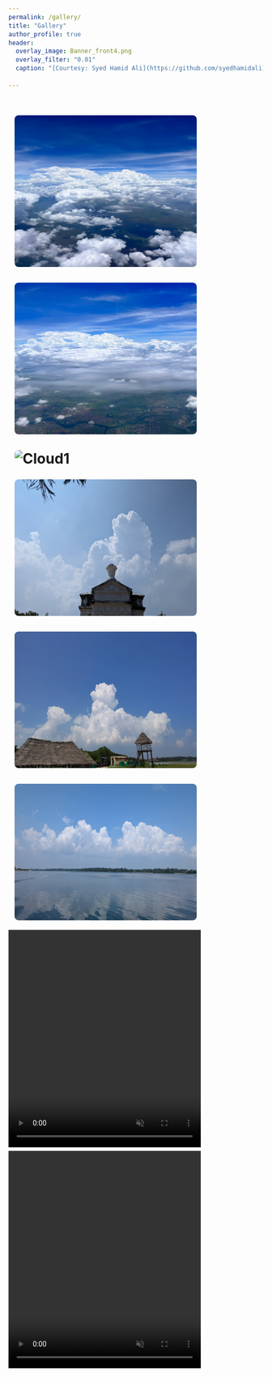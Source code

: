 ```yaml
---
permalink: /gallery/
title: "Gallery"
author_profile: true
header:
  overlay_image: Banner_front4.png
  overlay_filter: "0.01"
  caption: "[Courtesy: Syed Hamid Ali](https://github.com/syedhamidali)"

---
```

<html>
<head>
<style>
img {
  border-radius: 20px;
  padding: 12px;
}
</style>
</head>
<body>

<!-- div {
  text-align: justify;
}

div:after {
  content: "";
  display: inline-block;
  width: 100%;
} -->

<!-- ![AMS talk](/images/myclicked/pondiriver_cloudsys.jpg){: .align-left width="300px" height="250px" margin-right}

![AMS talk](/images/myclicked/pondibeach_cloud.jpg){: .align-right width="300px" height="250px" margin-right}

![AMS talk](/images/myclicked/pondibeach_cloud2.jpg){: .align-left width="300px" height="250px" margin-right}

![AMS talk](/images/myclicked/pondicity_cloud.jpg){: .align-center width="300px" height="250px" margin-right} -->

<h1>
<img src="/images/myclicked/shivani_cloud1.jpg" alt="Cloud1" height="300px" width="360px" >
<img src="/images/myclicked/shivani_cloud2.jpg" alt="Cloud1" height="300px" width="360px" >
<img src="/images/myclicked/pondiriver_cloudsys.jpg" alt="Cloud1" height="270px" width="360px" >
<img src="/images/myclicked/pondicity_cloud.jpg" alt="Cloud1" height="270px" width="360px" >
<img src="/images/myclicked/pondibeach_cloud.jpg" alt="Cloud1" height="270px" width="360px" >
<img src="/images/myclicked/pondiriver_cloudsys2.jpg" alt="Cloud1" height="270px" width="360px" >


<video id="myVideo1" width="380px" height="430px" controls loop autoplay muted>
  <source src="/images/myclicked/electrified_cumulonimbus.mp4" type="video/mp4">
  <!-- <source src="mov_bbb.ogg" type="video/ogg"> -->
  Your browser does not support HTML video.
</video>
<video id="myVideo2" width="380px" height="430px" controls loop autoplay muted>
  <source src="/images/myclicked/shivani_cloudvideo.mp4" type="video/mp4">
  <!-- <source src="mov_bbb.ogg" type="video/ogg"> -->
  Your browser does not support HTML video.
</video>


</h1>
